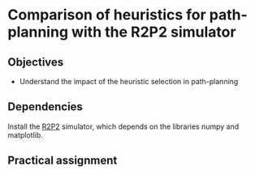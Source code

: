 # Comparison of heuristics for path-planning with the R2P2 simulator

## Objectives

* Understand the impact of the heuristic selection in path-planning

## Dependencies

Install the [R2P2](https://github.com/ISG-UAH/R2P2) simulator, which depends on the libraries numpy and matplotlib.

## Practical assignment
